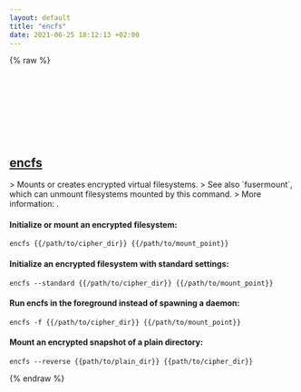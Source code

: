 ```yaml
---
layout: default
title: "encfs"
date: 2021-06-25 18:12:13 +02:00
---
```

{% raw %}
<h2 id="encfs">
  <a href="/en/common/encfs.html">encfs</a> <a href="#encfs"><svg class="icon">
    <use href="/assets/images/unicode_sprite.svg#link" />
  </svg></a>
</h2>
> Mounts or creates encrypted virtual filesystems.
> See also `fusermount`, which can unmount filesystems mounted by this command.
> More information: <https://github.com/vgough/encfs>.

#### Initialize or mount an encrypted filesystem:
```shell
encfs {{/path/to/cipher_dir}} {{/path/to/mount_point}}
```
#### Initialize an encrypted filesystem with standard settings:
```shell
encfs --standard {{/path/to/cipher_dir}} {{/path/to/mount_point}}
```
#### Run encfs in the foreground instead of spawning a daemon:
```shell
encfs -f {{/path/to/cipher_dir}} {{/path/to/mount_point}}
```
#### Mount an encrypted snapshot of a plain directory:
```shell
encfs --reverse {{path/to/plain_dir}} {{path/to/cipher_dir}}
```
{% endraw %}